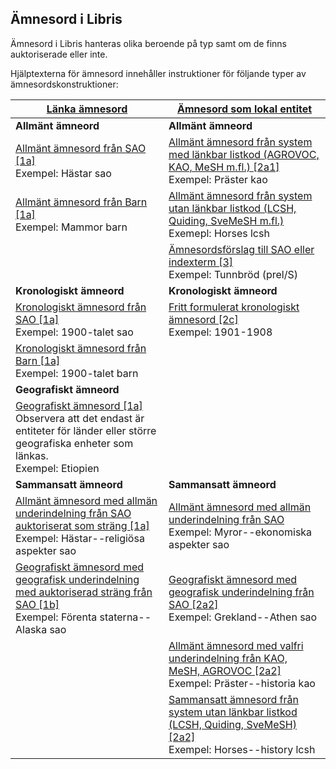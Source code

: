 ## Ämnesord i Libris

Ämnesord i Libris hanteras olika beroende på typ samt om de finns auktoriserade eller inte. 

Hjälptexterna för ämnesord innehåller instruktioner för följande typer av ämnesordskonstruktioner:

| [Länka ämnesord](#lanka-amnesord) | [Ämnesord som lokal entitet](#amnesord-som-lokal-entitet) | 
| ------ |  ----------- |
| **Allmänt ämneord** | **Allmänt ämneord** |
| [Allmänt ämnesord från SAO [1a]](#lanka-amnesord) </br>Exempel: Hästar sao | [Allmänt ämnesord från system med länkbar listkod (AGROVOC, KAO, MeSH m.fl.) [2a1]](#amnesord-som-lokal-entitet) </br>Exempel: Präster kao |
| [Allmänt ämnesord från Barn [1a]](#lanka-amnesord) </br>Exempel: Mammor barn | [Allmänt ämnesord från system utan länkbar listkod (LCSH, Quiding, SveMeSH m.fl.)](#amnesord-som-lokal-entitet) </br>Exemepl: Horses lcsh |
| | [Ämnesordsförslag till SAO eller indexterm [3]](#amnesord-som-lokal-entitet) </br>Exempel: Tunnbröd (prel/S) |
| **Kronologiskt ämneord** | **Kronologiskt ämneord**  |
| [Kronologiskt ämnesord från SAO [1a]](#lanka-amnesord) </br>Exempel: 1900-talet sao | [Fritt formulerat kronologiskt ämnesord [2c]](#amnesord-som-lokal-entitet) </br>Exempel: 1901-1908 |
| [Kronologiskt ämnesord från Barn [1a]](#lanka-amnesord) </br>Exempel: 1900-talet barn | |
| **Geografiskt ämneord** |  |
| [Geografiskt ämnesord  [1a]](#lanka-amnesord) </br>Observera att det endast är entiteter för länder eller större geografiska enheter som länkas. </br>Exempel: Etiopien | |
| **Sammansatt ämneord** | **Sammansatt ämneord** |
| [Allmänt ämnesord med allmän underindelning från SAO auktoriserat som sträng [1a]](#lanka-amnesord) </br>Exempel: Hästar--religiösa aspekter sao | [Allmänt ämnesord med allmän underindelning från SAO](#amnesord-som-lokal-entitet) </br>Exempel: Myror--ekonomiska aspekter sao |
| [Geografiskt ämnesord med geografisk underindelning med auktoriserad sträng från SAO [1b]](#lanka-amnesord) </br>Exempel: Förenta staterna--Alaska sao | [Geografiskt ämnesord med geografisk underindelning från SAO [2a2]](#amnesord-som-lokal-entitet) </br>Exempel: Grekland--Athen sao |
| | [Allmänt ämnesord med valfri underindelning från KAO, MeSH, AGROVOC [2a2]](#amnesord-som-lokal-entitet) </br>Exempel: Präster--historia kao |
| | [Sammansatt ämnesord från system utan länkbar listkod (LCSH, Quiding, SveMeSH) [2a2]](#amnesord-som-lokal-entitet) </br>Exempel: Horses--history lcsh |





